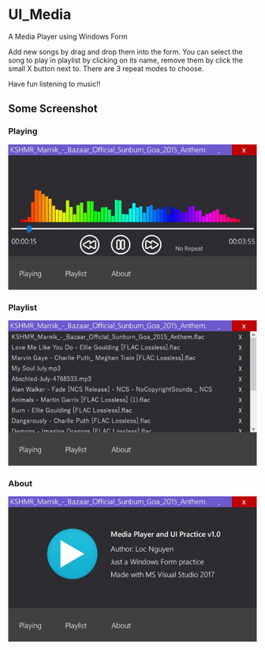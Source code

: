 # UI_Media
A Media Player using Windows Form

Add new songs by drag and drop them into the form.
You can select the song to play in playlist by clicking on its name, remove them by click the small X button next to.
There are 3 repeat modes to choose.

Have fun listening to music!!

## Some Screenshot
### Playing
![Playing UI](/img/Playing.jpg)
### Playlist
![Playlist UI](/img/Playlist.jpg)
### About
![About UI](/img/About.jpg)
